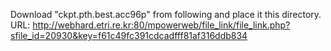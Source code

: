 Download "ckpt.pth.best.acc96p" from following and place it this directory.
URL:
http://webhard.etri.re.kr:80/mpowerweb/file_link/file_link.php?sfile_id=20930&key=f61c49fc391cdcadfff81af316ddb834
